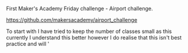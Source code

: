 First Maker's Academy Friday challenge - Airport challenge.

https://github.com/makersacademy/airport_challenge 

To start with I have tried to keep the number of classes small as this currently I understand this better however I do realise that this isn't best practice and will '
